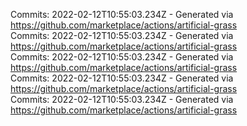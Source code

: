 Commits: 2022-02-12T10:55:03.234Z - Generated via https://github.com/marketplace/actions/artificial-grass
<br>
Commits: 2022-02-12T10:55:03.234Z - Generated via https://github.com/marketplace/actions/artificial-grass
<br>
Commits: 2022-02-12T10:55:03.234Z - Generated via https://github.com/marketplace/actions/artificial-grass
<br>
Commits: 2022-02-12T10:55:03.234Z - Generated via https://github.com/marketplace/actions/artificial-grass
<br>
Commits: 2022-02-12T10:55:03.234Z - Generated via https://github.com/marketplace/actions/artificial-grass
<br>
